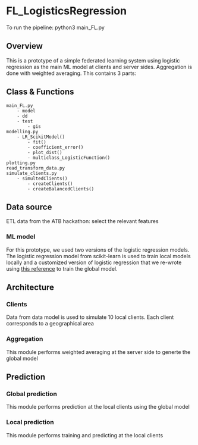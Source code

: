 # FL_LogisticsRegression


To run the pipeline:  python3 main_FL.py 


## Overview
This is a prototype of a simple federated learning system using logistic regression as the main ML model at clients and server sides. Aggregation is done with weighted averaging. This contains 3 parts:

## Class & Functions
```
main_FL.py 
    - model
    - dd
    - test
        - gis
modelling.py
    - LR_ScikitModel()
        - fit()
        - coefficient_error()
        - plot_dist()
        - multiclass_LogisticFunction()
plotting.py
read_transform_data.py
simulate_clients.py
    - simultedClients()
        - createClients()
        - createBalancedClients()
```

## Data source
ETL data from the ATB hackathon: select the relevant features

### ML model
For this prototype, we used two versions of the logistic regression models. The logistic regression model from scikit-learn is used to train local models locally and a customized version of logistic regression that we re-wrote using [this reference](
https://developer.ibm.com/articles/implementing-logistic-regression-from-scratch-in-python/) to train the global model.

## Architecture
### Clients
Data from data model is used to simulate 10 local clients. Each client corresponds to a geographical area

### Aggregation
This module performs weighted averaging at the server side to generte the global model

## Prediction
### Global prediction
This module performs prediction at the local clients using the global model

### Local prediction
This module performs training and predicting at the local clients
